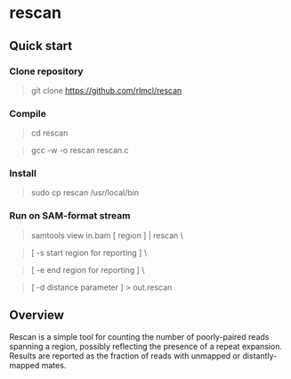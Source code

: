 # rescan

## Quick start
### Clone repository
> git clone https://github.com/rlmcl/rescan

### Compile
> cd rescan

> gcc -w -o rescan rescan.c

### Install
> sudo cp rescan /usr/local/bin

### Run on SAM-format stream
> samtools view in.bam [ region ] | rescan \\ 

>   [ -s start region for reporting ] \\

>   [ -e end region for reporting ] \\

>   [ -d distance parameter ] > out.rescan

## Overview
Rescan is a simple tool for counting the number of poorly-paired reads spanning a region, possibly reflecting the presence of a repeat expansion. Results are reported as the fraction of reads with unmapped or distantly-mapped mates.
